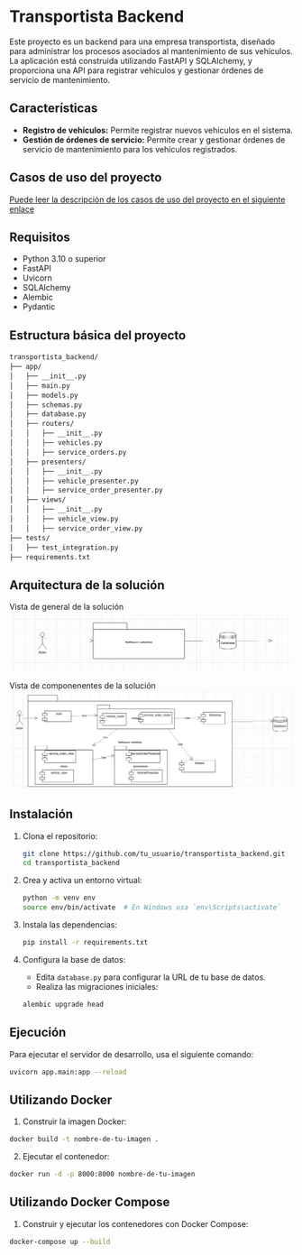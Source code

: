 # Transportista Backend

Este proyecto es un backend para una empresa transportista, diseñado para administrar los procesos asociados al mantenimiento de sus vehículos. La aplicación está construida utilizando FastAPI y SQLAlchemy, y proporciona una API para registrar vehículos y gestionar órdenes de servicio de mantenimiento.

## Características

- **Registro de vehículos:** Permite registrar nuevos vehículos en el sistema.
- **Gestión de órdenes de servicio:** Permite crear y gestionar órdenes de servicio de mantenimiento para los vehículos registrados.

## Casos de uso del proyecto

[Puede leer la descripción de los casos de uso del proyecto en el siguiente enlace](https://docs.google.com/document/d/1rc_qwah9lSTGPdX6mdccUc8dwKAVXa7yAI17hzhXfYY/edit?hl=es)


## Requisitos

- Python 3.10 o superior
- FastAPI
- Uvicorn
- SQLAlchemy
- Alembic
- Pydantic

## Estructura básica del proyecto

```sh
transportista_backend/
├── app/
│   ├── __init__.py
│   ├── main.py
│   ├── models.py
│   ├── schemas.py
│   ├── database.py
│   ├── routers/
│   │   ├── __init__.py
│   │   ├── vehicles.py
│   │   ├── service_orders.py
│   ├── presenters/
│   │   ├── __init__.py
│   │   ├── vehicle_presenter.py
│   │   ├── service_order_presenter.py
│   ├── views/
│   │   ├── __init__.py
│   │   ├── vehicle_view.py
│   │   ├── service_order_view.py
├── tests/
│   ├── test_integration.py
├── requirements.txt
```

## Arquitectura de la solución
Vista de general de la solución
![Vista de general de la solución](diag_general.png)

Vista de componenentes de la solución
![Vista de componenentes de la solución](diag_componentes.png)

## Instalación

1. Clona el repositorio:

    ```sh
    git clone https://github.com/tu_usuario/transportista_backend.git
    cd transportista_backend
    ```

2. Crea y activa un entorno virtual:

    ```sh
    python -m venv env
    source env/bin/activate  # En Windows usa `env\Scripts\activate`
    ```

3. Instala las dependencias:

    ```sh
    pip install -r requirements.txt
    ```

4. Configura la base de datos:

    - Edita `database.py` para configurar la URL de tu base de datos.
    - Realiza las migraciones iniciales:

    ```sh
    alembic upgrade head
    ```

## Ejecución

Para ejecutar el servidor de desarrollo, usa el siguiente comando:

```sh
uvicorn app.main:app --reload
```

## Utilizando Docker
1. Construir la imagen Docker:
```sh
docker build -t nombre-de-tu-imagen .
```

2. Ejecutar el contenedor:
```sh
docker run -d -p 8000:8000 nombre-de-tu-imagen
```

## Utilizando Docker Compose

1. Construir y ejecutar los contenedores con Docker Compose:
```sh
docker-compose up --build
```